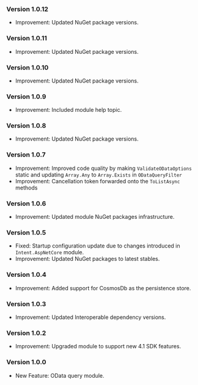 ### Version 1.0.12

- Improvement: Updated NuGet package versions.

### Version 1.0.11

- Improvement: Updated NuGet package versions.

### Version 1.0.10

- Improvement: Updated NuGet package versions.

### Version 1.0.9

- Improvement: Included module help topic.

### Version 1.0.8

- Improvement: Updated NuGet package versions.

### Version 1.0.7

- Improvement: Improved code quality by making `ValidateODataOptions` static and updating `Array.Any` to `Array.Exists` in `ODataQueryFilter`
- Improvement: Cancellation token forwarded onto the `ToListAsync` methods

### Version 1.0.6

- Improvement: Updated module NuGet packages infrastructure.

### Version 1.0.5

- Fixed: Startup configuration update due to changes introduced in `Intent.AspNetCore` module.
- Improvement: Updated NuGet packages to latest stables.

### Version 1.0.4

- Improvement: Added support for CosmosDb as the persistence store.

### Version 1.0.3

- Improvement: Updated Interoperable dependency versions.

### Version 1.0.2

- Improvement: Upgraded module to support new 4.1 SDK features.

### Version 1.0.0

- New Feature: OData query module.
